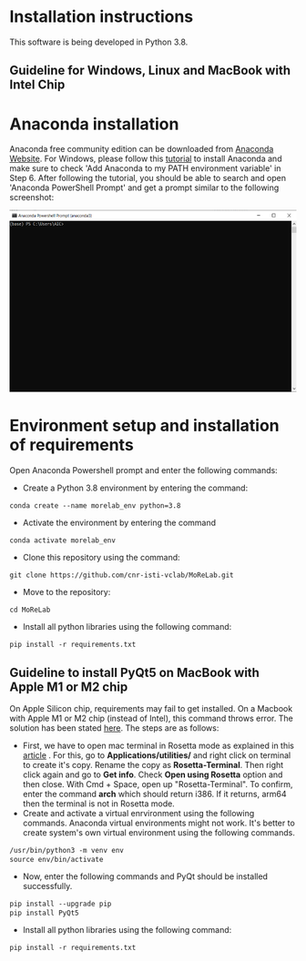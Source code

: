 # Installation instructions
This software is being developed in Python 3.8.

## Guideline for Windows, Linux and MacBook with Intel Chip

# Anaconda installation
Anaconda free community edition can be downloaded from [Anaconda Website](https://www.anaconda.com/products/distribution). For Windows, please follow this [tutorial](https://www.datacamp.com/tutorial/installing-anaconda-windows) to install Anaconda and make sure to check 'Add Anaconda to my PATH environment variable' in Step 6. After following the tutorial, you should be able to search and open 'Anaconda PowerShell Prompt' and get a prompt similar to the following screenshot:
<p align="center">
  <img width="550" height="320" src="https://github.com/cnr-isti-vclab/MoReLab/blob/main/readme_images/prompt_screenshot.png">
</p>

# Environment setup and installation of requirements
Open Anaconda Powershell prompt and enter the following commands:

- Create a Python 3.8 environment by entering the command:
~~~
conda create --name morelab_env python=3.8
~~~

- Activate the environment by entering the command
~~~
conda activate morelab_env
~~~

- Clone this repository using the command:
~~~
git clone https://github.com/cnr-isti-vclab/MoReLab.git
~~~

- Move to the repository:
~~~
cd MoReLab
~~~

- Install all python libraries using the following command:
~~~
pip install -r requirements.txt
~~~



## Guideline to install PyQt5 on MacBook with Apple M1 or M2 chip
On Apple Silicon chip, requirements may fail to get installed. On a Macbook with Apple M1 or M2 chip (instead of Intel), this command throws error. The solution has been stated [here](https://stackoverflow.com/questions/65901162/how-can-i-run-pyqt5-on-my-mac-with-m1chip). The steps are as follows:
- First, we have to open mac terminal in Rosetta mode as explained in this [article](https://dev.to/courier/tips-and-tricks-to-setup-your-apple-m1-for-development-547g) . For this, go to **Applications/utilities/** and right click on terminal to create it's copy. Rename the copy as **Rosetta-Terminal**. Then right click again and go to **Get info**. Check  **Open using Rosetta** option and then close. With Cmd + Space, open up "Rosetta-Terminal". To confirm, enter the command **arch** which should return i386. If it returns, arm64 then the terminal is not in Rosetta mode.
- Create and activate a virtual enrvironment using the following commands. Anaconda virtual environments might not work. It's better to create system's own virtual environment using the following commands.
~~~
/usr/bin/python3 -m venv env
source env/bin/activate
~~~
- Now, enter the following commands and PyQt should be installed successfully.
~~~
pip install --upgrade pip
pip install PyQt5
~~~

- Install all python libraries using the following command:
~~~
pip install -r requirements.txt
~~~


